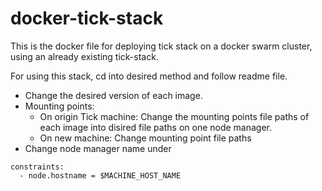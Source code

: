 # docker-tick-stack

This is the docker file for deploying tick stack on a docker swarm cluster, using an already existing tick-stack.


For using this stack, cd into desired method and follow readme file.




 - Change the desired version of each image.
 - Mounting points:
   - On origin Tick machine: Change the mounting points file paths of each image into disired file paths on one node manager.
   - On new machine: Change mounting point file paths
 - Change node manager name under 
```
constraints: 
  - node.hostname = $MACHINE_HOST_NAME
```



